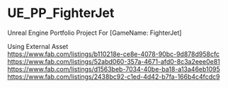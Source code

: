 # UE_PP_FighterJet
Unreal Engine Portfolio Project For [GameName: FighterJet]

Using External Asset   
https://www.fab.com/listings/b110218e-ce8e-4078-90bc-9d878d958cfc   
https://www.fab.com/listings/52abd060-357a-4671-afd0-8c3a2eee0e81   
https://www.fab.com/listings/d1563beb-7034-40be-ba18-a13a46eb1095   
https://www.fab.com/listings/2438bc92-c1ed-4d42-b7fa-166b4c4fcdc9
